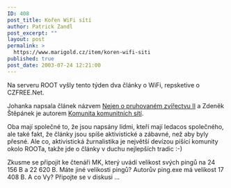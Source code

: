 ```yaml
---
ID: 408
post_title: Kořen WiFi sítí
author: Patrick Zandl
post_excerpt: ""
layout: post
permalink: >
  https://www.marigold.cz/item/koren-wifi-siti
published: true
post_date: 2003-07-24 12:21:00
---
```

<P>Na serveru ROOT vyšly tento týden dva články o WiFi, repsketive o CZFREE.Net. </P>
<P>Johanka napsala článek názvem <A href="http://www.root.cz/clanek/1738">Nejen o pruhovaném zvířectvu II</A>&#160;a Zdeněk Štěpánek je autorem <A href="http://www.root.cz/clanek/1745">Komunita komunitních sítí</A>.</P>
<P>Oba mají společné to, že jsou napsány lidmi, kteří mají ledacos společného, ale také fakt, že články jsou spíše aktivistické a zábavné, než aby byly přesné. Ale co, aktivistická žurnalistika je největší devízou píšící komunity okolo ROOTa, takže jde o články v duchu nejlepších tradic :-)</P>
<P>Zkusme se připojit ke čtenáři MK, který uvádí velikost svých pingů na 24 156 B a&#160;22 620 B. Máte jiné velikosti pingů? Autorův ping.exe má velikost 17 408 B. A co Vy? Připojte se v diskusi ...</P>